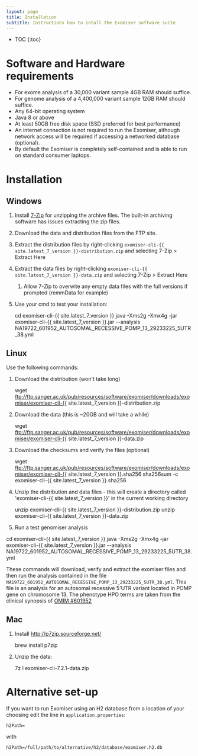 ```yaml
---
layout: page
title: Installation
subtitle: Instructions how to intall the Exomiser software suite
---
```


* TOC
{:toc}


# Software and Hardware requirements
 - For exome analysis of a 30,000 variant sample 4GB RAM should suffice.
 - For genome analysis of a 4,400,000 variant sample 12GB RAM should suffice.
 - Any 64-bit operating system
 - Java 8 or above
 - At least 50GB free disk space (SSD preferred for best performance)
 - An internet connection is not required to run the Exomiser, although network access will be required if accessing a
  networked database (optional).
 - By default the Exomiser is completely self-contained and is able to run on standard consumer laptops.

# Installation

## Windows

1. Install [7-Zip](http://www.7-zip.org) for unzipping the archive files. The built-in archiving software has issues extracting the zip files. 
2. Download the data and distribution files from the FTP site.
3. Extract the distribution files by right-clicking `exomiser-cli-{{ site.latest_7_version }}-distribution.zip` and selecting 7-Zip > Extract Here
4. Extract the data files by right-clicking `exomiser-cli-{{ site.latest_7_version }}-data.zip` and selecting 7-Zip > Extract Here
   1. Allow 7-Zip to overwite any empty data files with the full versions if prompted (remmData for example) 
5. Use your cmd to test your installation:

   cd exomiser-cli-{{ site.latest_7_version }}
   java -Xms2g -Xmx4g -jar exomiser-cli-{{ site.latest_7_version }}.jar --analysis NA19722_601952_AUTOSOMAL_RECESSIVE_POMP_13_29233225_5UTR_38.yml
 
## Linux

Use the following commands:

1. Download the distribution (won't take long)

   wget ftp://ftp.sanger.ac.uk/pub/resources/software/exomiser/downloads/exomiser/exomiser-cli-{{ site.latest_7_version }}-distribution.zip

2. Download the data (this is ~20GB and will take a while)

   wget ftp://ftp.sanger.ac.uk/pub/resources/software/exomiser/downloads/exomiser/exomiser-cli-{{ site.latest_7_version }}-data.zip

3. Download the checksums and verify the files (optional)
 
   wget ftp://ftp.sanger.ac.uk/pub/resources/software/exomiser/downloads/exomiser/exomiser-cli-{{ site.latest_7_version }}.sha256
   sha256sum -c exomiser-cli-{{ site.latest_7_version }}.sha256

4. Unzip the distribution and data files - this will create a directory called 'exomiser-cli-{{ site.latest_7_version }}' in the current working directory

   unzip exomiser-cli-{{ site.latest_7_version }}-distribution.zip
   unzip exomiser-cli-{{ site.latest_7_version }}-data.zip
 
 5. Run a test genomiser analysis

   cd exomiser-cli-{{ site.latest_7_version }}
   java -Xms2g -Xmx4g -jar exomiser-cli-{{ site.latest_7_version }}.jar --analysis NA19722_601952_AUTOSOMAL_RECESSIVE_POMP_13_29233225_5UTR_38.yml

These commands will download, verify and extract the exomiser files and then run the analysis contained in the file `NA19722_601952_AUTOSOMAL_RECESSIVE_POMP_13_29233225_5UTR_38.yml`. 
This file is an analysis for an autosomal recessive 5'UTR variant located in POMP gene on chromosome 13. The phenotype HPO terms are taken from the clinical synopsis of
[OMIM #601952](http://www.omim.org/clinicalSynopsis/601952) 

## Mac

1. Install http://p7zip.sourceforge.net/

    brew install p7zip 

2. Unzip the data:

    7z l exomiser-cli-7.2.1-data.zip

# Alternative set-up

If you want to run Exomiser using an H2 database from a location of your choosing edit the line in `application.properties`:

    h2Path=

with

    h2Path=/full/path/to/alternative/h2/database/exomiser.h2.db

